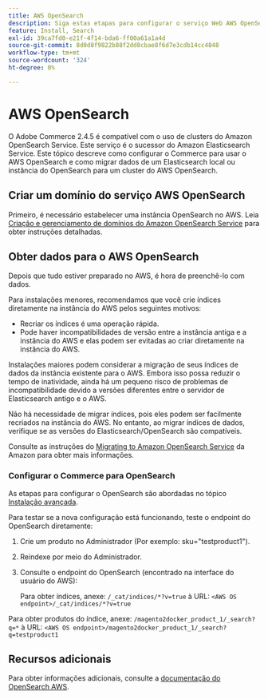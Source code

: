 ```yaml
---
title: AWS OpenSearch
description: Siga estas etapas para configurar o serviço Web AWS OpenSearch para instalações locais do Adobe Commerce.
feature: Install, Search
exl-id: 39ca7fd0-e21f-4f14-bda6-ff00a61a1a4d
source-git-commit: 8d0d8f9822b88f2dd8cbae8f6d7e3cdb14cc4848
workflow-type: tm+mt
source-wordcount: '324'
ht-degree: 0%

---
```


# AWS OpenSearch

O Adobe Commerce 2.4.5 é compatível com o uso de clusters do Amazon OpenSearch Service. Este serviço é o sucessor do Amazon Elasticsearch Service. Este tópico descreve como configurar o Commerce para usar o AWS OpenSearch e como migrar dados de um Elasticsearch local ou instância do OpenSearch para um cluster do AWS OpenSearch.

## Criar um domínio do serviço AWS OpenSearch

Primeiro, é necessário estabelecer uma instância OpenSearch no AWS.
Leia [Criação e gerenciamento de domínios do Amazon OpenSearch Service](https://docs.aws.amazon.com/opensearch-service/latest/developerguide/createupdatedomains.html) para obter instruções detalhadas.

## Obter dados para o AWS OpenSearch

Depois que tudo estiver preparado no AWS, é hora de preenchê-lo com dados.

Para instalações menores, recomendamos que você crie índices diretamente na instância do AWS pelos seguintes motivos:

* Recriar os índices é uma operação rápida.
* Pode haver incompatibilidades de versão entre a instância antiga e a instância do AWS e elas podem ser evitadas ao criar diretamente na instância do AWS.

Instalações maiores podem considerar a migração de seus índices de dados da instância existente para o AWS. Embora isso possa reduzir o tempo de inatividade, ainda há um pequeno risco de problemas de incompatibilidade devido a versões diferentes entre o servidor de Elasticsearch antigo e o AWS.

Não há necessidade de migrar índices, pois eles podem ser facilmente recriados na instância do AWS.
No entanto, ao migrar índices de dados, verifique se as versões do Elasticsearch/OpenSearch são compatíveis.

Consulte as instruções do [Migrating to Amazon OpenSearch Service](https://docs.aws.amazon.com/opensearch-service/latest/developerguide/migration.html) da Amazon para obter mais informações.

### Configurar o Commerce para OpenSearch

As etapas para configurar o OpenSearch são abordadas no tópico [Instalação avançada](../../advanced.md).

Para testar se a nova configuração está funcionando, teste o endpoint do OpenSearch diretamente:

1. Crie um produto no Administrador (Por exemplo: sku=&quot;testproduct1&quot;).
1. Reindexe por meio do Administrador.
1. Consulte o endpoint do OpenSearch (encontrado na interface do usuário do AWS):

   Para obter índices, anexe: `/_cat/indices/*?v=true` à URL:
   `<AWS OS endpoint>/_cat/indices/*?v=true`

Para obter produtos do índice, anexe: `/magento2docker_product_1/_search?q=*` à URL:
`<AWS OS endpoint>/magento2docker_product_1/_search?q=testproduct1`

## Recursos adicionais

Para obter informações adicionais, consulte a [documentação do OpenSearch AWS](https://docs.aws.amazon.com/opensearch-service/index.html).
